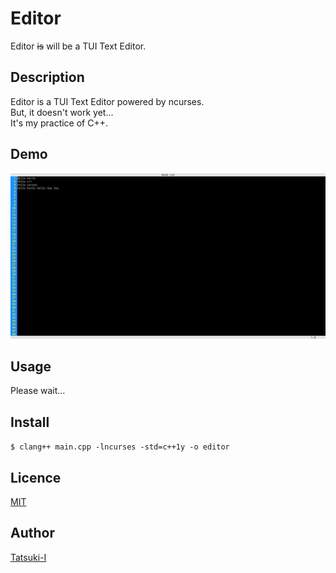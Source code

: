 Editor  
====

Editor ~~is~~ will be a TUI Text Editor.  

## Description

Editor is a TUI Text Editor powered by ncurses.  
But, it doesn't work yet...  
It's my practice of C++.  

## Demo

![demo](https://github.com/Tatsuki-I/editor/blob/master/img/editordemo.png "editorsample.png")  

## Usage

Please wait...  

## Install

`$ clang++ main.cpp -lncurses -std=c++1y -o editor`  

## Licence

[MIT](https://github.com/Tatsuki-I/editor/blob/master/LICENSE)  

## Author

[Tatsuki-I](https://github.com/Tatsuki-I)  
